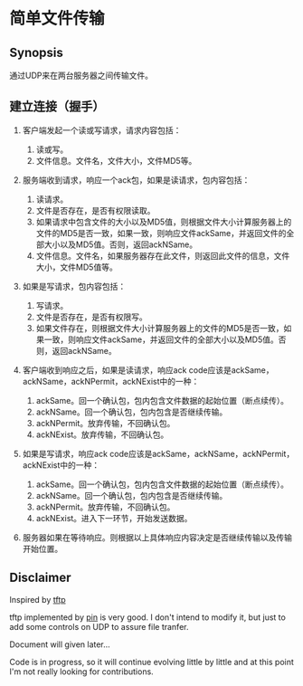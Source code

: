 # 简单文件传输

## Synopsis

通过UDP来在两台服务器之间传输文件。

## 建立连接（握手）

1. 客户端发起一个读或写请求，请求内容包括：
    1. 读或写。
    2. 文件信息。文件名，文件大小，文件MD5等。

2. 服务端收到请求，响应一个ack包，如果是读请求，包内容包括：
    1. 读请求。
    2. 文件是否存在，是否有权限读取。
    3. 如果请求中包含文件的大小以及MD5值，则根据文件大小计算服务器上的文件的MD5是否一致，如果一致，则响应文件ackSame，并返回文件的全部大小以及MD5值。否则，返回ackNSame。
    3. 文件信息。文件名，如果服务器存在此文件，则返回此文件的信息，文件大小，文件MD5值等。

3. 如果是写请求，包内容包括：
    1. 写请求。
    2. 文件是否存在，是否有权限写。
    3. 如果文件存在，则根据文件大小计算服务器上的文件的MD5是否一致，如果一致，则响应文件ackSame，并返回文件的全部大小以及MD5值。否则，返回ackNSame。

4. 客户端收到响应之后，如果是读请求，响应ack code应该是ackSame，ackNSame，ackNPermit，ackNExist中的一种：
    1. ackSame。回一个确认包，包内包含文件数据的起始位置（断点续传）。
    2. ackNSame。回一个确认包，包内包含是否继续传输。
    3. ackNPermit。放弃传输，不回确认包。
    4. ackNExist。放弃传输，不回确认包。

5. 如果是写请求，响应ack code应该是ackSame，ackNSame，ackNPermit，ackNExist中的一种：
    1. ackSame。回一个确认包，包内包含文件数据的起始位置（断点续传）。
    2. ackNSame。回一个确认包，包内包含是否继续传输。
    3. ackNPermit。放弃传输，不回确认包。
    4. ackNExist。进入下一环节，开始发送数据。 

6. 服务器如果在等待响应。则根据以上具体响应内容决定是否继续传输以及传输开始位置。

## Disclaimer

Inspired by [tftp](https://github.com/pin/tftp)

tftp implemented by [pin](https://github.com/pin) is very good. 
I don't intend to modify it, but just to add some controls on UDP 
to assure file tranfer.

Document will given later...

Code is in progress, so it will continue evolving little by little 
and at this point I'm not really looking for contributions.
